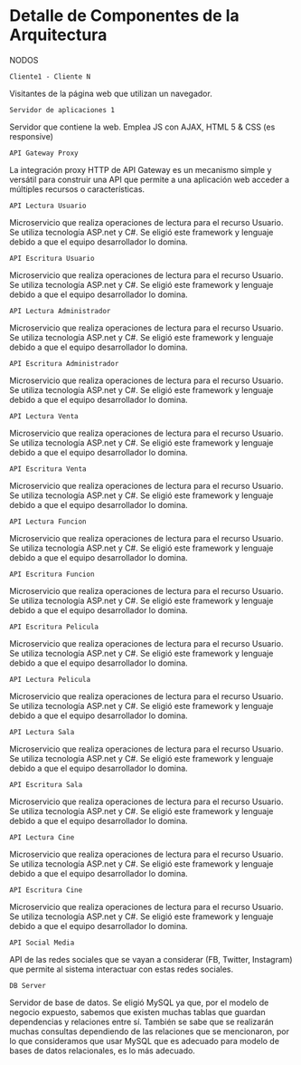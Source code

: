 <h1>Detalle de Componentes de la Arquitectura</h1>

NODOS 

    Cliente1 - Cliente N

Visitantes de la página web que utilizan un navegador. 

    Servidor de aplicaciones 1 

Servidor que contiene la web. Emplea JS con AJAX, HTML 5 & CSS (es responsive)

    API Gateway Proxy 

La integración proxy HTTP de API Gateway es un mecanismo simple y versátil para construir una API que permite a una aplicación web acceder a múltiples recursos o características.

    API Lectura Usuario

Microservicio que realiza operaciones de lectura para el recurso Usuario. Se utiliza tecnología ASP.net y  C#. Se eligió este framework y lenguaje debido a que el equipo desarrollador lo domina.

    API Escritura Usuario

Microservicio que realiza operaciones de lectura para el recurso Usuario. Se utiliza tecnología ASP.net y  C#. Se eligió este framework y lenguaje debido a que el equipo desarrollador lo domina.

    API Lectura Administrador

Microservicio que realiza operaciones de lectura para el recurso Usuario. Se utiliza tecnología ASP.net y  C#. Se eligió este framework y lenguaje debido a que el equipo desarrollador lo domina.

    API Escritura Administrador

Microservicio que realiza operaciones de lectura para el recurso Usuario. Se utiliza tecnología ASP.net y  C#. Se eligió este framework y lenguaje debido a que el equipo desarrollador lo domina.

    API Lectura Venta

Microservicio que realiza operaciones de lectura para el recurso Usuario. Se utiliza tecnología ASP.net y  C#. Se eligió este framework y lenguaje debido a que el equipo desarrollador lo domina.

    API Escritura Venta

Microservicio que realiza operaciones de lectura para el recurso Usuario. Se utiliza tecnología ASP.net y  C#. Se eligió este framework y lenguaje debido a que el equipo desarrollador lo domina.

    API Lectura Funcion

Microservicio que realiza operaciones de lectura para el recurso Usuario. Se utiliza tecnología ASP.net y  C#. Se eligió este framework y lenguaje debido a que el equipo desarrollador lo domina.

    API Escritura Funcion

Microservicio que realiza operaciones de lectura para el recurso Usuario. Se utiliza tecnología ASP.net y  C#. Se eligió este framework y lenguaje debido a que el equipo desarrollador lo domina.

    API Escritura Pelicula 

Microservicio que realiza operaciones de lectura para el recurso Usuario. Se utiliza tecnología ASP.net y  C#. Se eligió este framework y lenguaje debido a que el equipo desarrollador lo domina.

    API Lectura Pelicula 

Microservicio que realiza operaciones de lectura para el recurso Usuario. Se utiliza tecnología ASP.net y  C#. Se eligió este framework y lenguaje debido a que el equipo desarrollador lo domina.

    API Lectura Sala

Microservicio que realiza operaciones de lectura para el recurso Usuario. Se utiliza tecnología ASP.net y  C#. Se eligió este framework y lenguaje debido a que el equipo desarrollador lo domina.

    API Escritura Sala

Microservicio que realiza operaciones de lectura para el recurso Usuario. Se utiliza tecnología ASP.net y  C#. Se eligió este framework y lenguaje debido a que el equipo desarrollador lo domina.

    API Lectura Cine 

Microservicio que realiza operaciones de lectura para el recurso Usuario. Se utiliza tecnología ASP.net y  C#. Se eligió este framework y lenguaje debido a que el equipo desarrollador lo domina.

    API Escritura Cine

Microservicio que realiza operaciones de lectura para el recurso Usuario. Se utiliza tecnología ASP.net y  C#. Se eligió este framework y lenguaje debido a que el equipo desarrollador lo domina.

    API Social Media

API de las redes sociales que se vayan a considerar (FB, Twitter, Instagram) que permite al sistema interactuar con estas redes sociales. 

    DB Server

Servidor de base de datos. Se eligió MySQL ya que, por el modelo de negocio expuesto, sabemos que existen muchas tablas que guardan dependencias y relaciones entre sí. También se sabe que se realizarán muchas consultas dependiendo de las relaciones que se mencionaron, por lo que consideramos que usar MySQL que es adecuado para modelo de bases de datos relacionales, es lo más adecuado.
